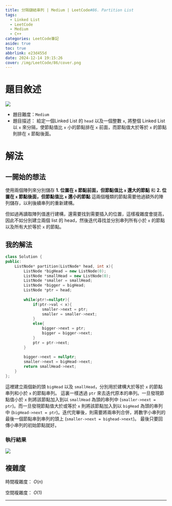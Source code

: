 ```yaml
---
title: 分隔鏈結串列 | Medium | LeetCode#86. Partition List
tags:
  - Linked List
  - LeetCode
  - Medium
  - C++
categories: LeetCode筆記
aside: true
toc: true
abbrlink: e23d455d
date: 2024-12-14 19:15:26
cover: /img/LeetCode/86/cover.png
---
```


# 題目敘述

![](/img/LeetCode/86/question.jpeg)
- 題目難度：`Medium`
- 題目描述： 給定一個Linked List 的 `head` 以及一個整數 `x`, 將整個 Linked List 以 `x` 來分隔，使節點值比 `x` 小的節點排在 `x` 前面，而節點值大於等於 `x` 的節點則排在 `x` 節點後面。


# 解法

## 一開始的想法

使用兩個陣列來分別儲存 **1. 位置在 `x` 節點前面，但節點值比 `x` 還大的節點** 和 **2. 位置在 `x` 節點後面，但節點值比 `x` 還小的節點** 這兩個種類的節點需要他過額外的陣列儲存，以利後續串列的重新建構。

但如過再讀取陣列值進行建構，還需要找到需要插入的位置，這樣複雜度會提高，因此不如分別建立兩個 list 的 head，然後迭代尋找並分別串列所有小於 `x` 的節點以及所有大於等於 `x` 的節點。

## 我的解法

```c++
class Solution {
public:
    ListNode* partition(ListNode* head, int x){
        ListNode *bigHead = new ListNode(0);
        ListNode *smallHead = new ListNode(0);
        ListNode *smaller = smallHead;
        ListNode *bigger = bigHead;
        ListNode *ptr = head;
        
        while(ptr!=nullptr){
            if(ptr->val < x){
                smaller->next = ptr;
                smaller = smaller->next;
            }
            else{
                bigger->next = ptr;
                bigger = bigger->next;
            }
            ptr = ptr->next;
        }
        
        bigger->next = nullptr;
        smaller->next = bigHead->next;
        return smallHead->next;
    }
};                                                                                                                                           
```

這裡建立兩個新的頭 `bigHead` 以及 `smallHead`，分別用於建構大於等於 `x` 的節點串列和小於 `x` 的節點串列。 這裏一樣透過 `ptr` 來去迭代原本的串列。一旦發現節點值小於 `x` 則將該節點加入到以 `smallHead` 為頭的串列中 (`smaller->next = ptr`)。而一旦發現節點值大於或等於 `x` 則將該節點加入到以 `bigHead` 為頭的串列中 (`bigHead->next = ptr`)。迭代完畢後，則需要將兩串列合併，將數字小串列的最後一個節點串到串列的頭上 (`smaller->next = bighead->next`)。 最後只要回傳小串列的初始節點就好。

### 執行結果

![](/img/LeetCode/86/result.jpeg)

## 複雜度

時間複雜度： $O(n)$

空間複雜度： $O(1)$

---
